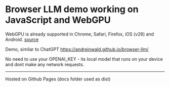 # Browser LLM demo working on JavaScript and WebGPU

WebGPU is already supported in Chrome, Safari, Firefox, iOS (v26) and Android. [source](https://caniuse.com/webgpu)

Demo, similar to ChatGPT https://andreinwald.github.io/browser-llm/

No need to use your OPENAI_KEY - its local model that runs on your device and dont make any network requests.

---
Hosted on Github Pages (docs folder used as dist)
